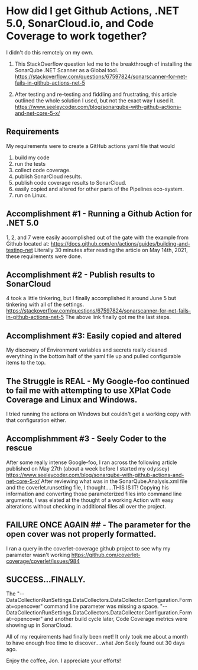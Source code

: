 # How did I get Github Actions, .NET 5.0, SonarCloud.io, and Code Coverage to work together?

I didn't do this remotely on my own.

1. This StackOverflow question led me to the breakthrough of installing the SonarQube .NET Scanner as a Global tool.
https://stackoverflow.com/questions/67597824/sonarscanner-for-net-fails-in-github-actions-net-5

2. After testing and re-testing and fiddling and frustrating, this article outlined the whole solution I used, but not the exact way I used it.
https://www.seeleycoder.com/blog/sonarqube-with-github-actions-and-net-core-5-x/

## Requirements
My requirements were to create a GitHub actions yaml file that would 
1. build my code
2. run the tests
3. collect code coverage.
4. publish SonarCloud results.
5. publish code coverage results to SonarCloud.
6. easily copied and altered for other parts of the Pipelines eco-system.
7. run on Linux.

## Accomplishment #1 - Running a Github Action for .NET 5.0
1, 2, and 7 were easily accomplished out of the gate with the example from Github located at:
https://docs.github.com/en/actions/guides/building-and-testing-net
Literally 30 minutes after reading the article on May 14th, 2021, these requirements were done.

## Accomplishment #2 - Publish results to SonarCloud
4 took a little tinkering, but I finally accomplished it around June 5 but tinkering with all of the settings.
https://stackoverflow.com/questions/67597824/sonarscanner-for-net-fails-in-github-actions-net-5
The above link finally got me the last steps.

## Accomplishment #3: Easily copied and altered
My discovery of Environment variables and secrets really cleaned everything in the bottom half of the yaml file up and pulled configurable items to the top.

## The Struggle is REAL - My Google-foo continued to fail me with attempting to use XPlat Code Coverage and Linux and Windows.
I tried running the actions on Windows but couldn't get a working copy with that configuration either.

## Accomplishmment #3 - Seely Coder to the rescue
After some really intense Google-foo, I ran across the following article published on May 27th (about a week before I started my odyssey)
https://www.seeleycoder.com/blog/sonarqube-with-github-actions-and-net-core-5-x/
After reviewing what was in the SonarQube.Analysis.xml file and the coverlet.runsetting file, I thought.....THIS IS IT!
Copying his information and converting those parameterized files into command line arguments, I was elated at the thought of a working Action with easy alterations without checking in additional files all over the project.

## FAILURE ONCE AGAIN ## - The parameter for the open cover was not properly formatted.
I ran a query in the coverlet-coverage github project to see why my parameter wasn't working
https://github.com/coverlet-coverage/coverlet/issues/984

## SUCCESS...FINALLY.
The "--DataCollectionRunSettings.DataCollectors.DataCollector.Configuration.Format=opencover" command line parameter was missing a space.
"-- DataCollectionRunSettings.DataCollectors.DataCollector.Configuration.Format=opencover" and another build cycle later, Code Coverage metrics were showing up in SonarCloud.

All of my requirements had finally been met!
It only took me about a month to have enough free time to discover....what Jon Seely found out 30 days ago.

Enjoy the coffee, Jon.  I appreciate your efforts!

